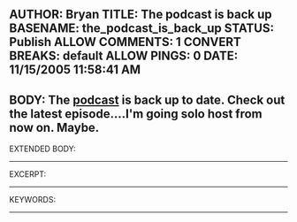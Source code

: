 AUTHOR: Bryan
TITLE: The podcast is back up
BASENAME: the_podcast_is_back_up
STATUS: Publish
ALLOW COMMENTS: 1
CONVERT BREAKS: __default__
ALLOW PINGS: 0
DATE: 11/15/2005 11:58:41 AM
-----
BODY:
The <a href="http://mykoreapop.blogspot.com">podcast</a> is back up to date. Check out the latest episode....I'm going solo host from now on. Maybe.
-----
EXTENDED BODY:

-----
EXCERPT:

-----
KEYWORDS:

-----


